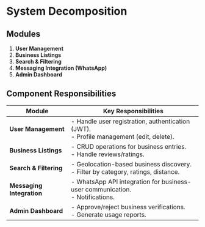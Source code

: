 # System Decomposition  
## Modules  
1. **User Management**  
2. **Business Listings**  
3. **Search & Filtering**  
4. **Messaging Integration (WhatsApp)**  
5. **Admin Dashboard**  

## Component Responsibilities  
| Module                  | Key Responsibilities                                                                 |  
|-------------------------|-------------------------------------------------------------------------------------|  
| **User Management**     | - Handle user registration, authentication (JWT).<br>- Profile management (edit, delete). |  
| **Business Listings**   | - CRUD operations for business entries.<br>- Handle reviews/ratings.                 |  
| **Search & Filtering**  | - Geolocation-based business discovery.<br>- Filter by category, ratings, distance.  |  
| **Messaging Integration** | - WhatsApp API integration for business-user communication.<br>- Notifications.      |  
| **Admin Dashboard**     | - Approve/reject business verifications.<br>- Generate usage reports.                |  


